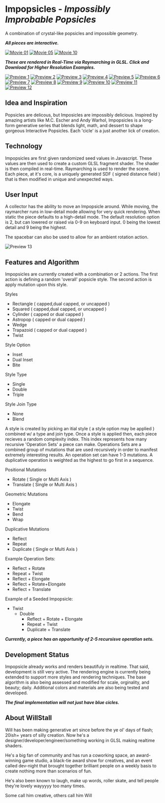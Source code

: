 # **Impopsicles** - *Impossibly Improbable Popsicles*
A combination of crystal-like popsicles and impossible geometry.

***All pieces are interactive.***

[![Movie 01](./videos/01.gif)](./videos/01.mp4)
[![Movie 05](./videos/05.gif)](./videos/05.mp4)
[![Movie 10](./videos/10.gif)](./videos/10.mp4)

***These are rendered in Real-Time via Raymarching in GLSL. Click and Download for Higher Resolution Examples.***

[![Preview 1](./thumbnails/01_thumb.png)](./full/01.png)
[![Preview 2](./thumbnails/02_thumb.png)](./full/02.png)
[![Preview 3](./thumbnails/03_thumb.png)](./full/03.png)
[![Preview 4](./thumbnails/04_thumb.png)](./full/04.png)
[![Preview 5](./thumbnails/05_thumb.png)](./full/05.png)
[![Preview 6](./thumbnails/06_thumb.png)](./full/06.png)
[![Preview 7](./thumbnails/07_thumb.png)](./full/07.png)
[![Preview 8](./thumbnails/08_thumb.png)](./full/08.png)
[![Preview 9](./thumbnails/09_thumb.png)](./full/09.png)
[![Preview 10](./thumbnails/10_thumb.png)](./full/10.png)
[![Preview 11](./thumbnails/11_thumb.png)](./full/11.png)
[![Preview 12](./thumbnails/12_thumb.png)](./full/12.png)

## Idea and Inspiration
Popsicles are delicous, but Imposicles are impossibly delicious. Inspired by amazing artists like M.C. Escher and Andy Warhol, Impopsicles is a long-form generative series that blends light, math, and dessert to shape gorgeous Interactive Popsicles. Each 'cicle' is a just another lick of creation.

## Technology
Impopsicles are first given randomized seed values in Javascript. These values are then used to create a custom GLSL fragment shader. The shader is then compiled in real-time. Raymarching is used to render the scene. Each piece, at it's core, is a uniquely generated SDF ( signed distance field ) that is then modified in unique and unexpected ways.

## User Input
A collector has the ability to move an Impopsicle around. While moving, the raymarcher runs in low-detail mode allowing for very quick rendering. When static the piece defaults to a high-detail mode. The default resolution option is 2, but can lowered or raised via 0-9 on keyboard input. 0 being the lowest detail and 9 being the highest.

The spacebar can also be used to allow for an ambient rotation action.

![Preview 13](./full/13.png)

## Features and Algorithm

Impopsicles are currently created with a combination or 2 actions. The first action is defining a random 'overall' popsicle style. The second action is apply mutation upon this style.

Styles
  - Rectangle ( capped,dual capped, or uncapped ) 
  - Squared ( capped,dual capped, or uncapped )
  - Cylinder ( capped or dual capped )
  - Astropop ( capped or dual capped )
  - Wedge 
  - Trapazoid ( capped or dual capped )
  - Twist

Style Option
  - Inset
  - Dual Inset
  - Bite
  
Style Type
  - Single
  - Double
  - Triple

Style Join Type
  - None
  - Blend

A style is created by picking an itial style ( a style option may be applied ) combined w/ a type and join type. Once a style is applied then, each piece recieves a random complexity index. This index represents how many recursive 'Operation Sets' a piece can make. Operations Sets are a combined group of mutations that are used recursively in order to manifest extremely interesting results. An operation set can have 1-3 mutations. A duplicative operation is weighted as the highest to go first in a sequence.

Positional Mutations
  - Rotate ( Single or Multi Axis )
  - Translate ( Single or Multi Axis )

Geometric Mutations
  - Elongate
  - Twist
  - Bend
  - Wrap

Duplicative Mutations
  - Reflect
  - Repeat
  - Duplicate ( Single or Multi Axis )

Example Operation Sets:
  - Reflect + Rotate
  - Repeat + Twist
  - Reflect + Elongate
  - Reflect + Rotate+Elongate
  - Reflect + Translate

Example of a Seeded Impopsicle:
  - Twist
    - Double
      - Reflect + Rotate + Elongate
      - Repeat + Twist
      - Duplicate + Translate

***Currently, a piece has an opportunity of 2-5 recursisve operation sets.***

## Development Status
Impopsicle already works and renders beautifuly in realtime. That said, development is still very active. The rendering engine is currently being extended to support more styles and rendering techniques. The base algorithm is also being assessed and modified for scale, orginality, and beauty; daily. Additional colors and materials are also being tested and developed.

***The final implementation will not just have blue cicles.***

## About WillStall
Will has been making generative art since before the ye ol' days of flash; 20ish+ years of silly creation. Now he's a designer/developer/engineer/something working in GLSL making realtime shaders.

He's a big fan of community and has run a coworking space, an award-winning game studio, a black-tie award show for creatives, and an event called dev-night that brought together brilliant people on a weekly basis to create nothing more than scenarios of fun.

He's also been known to laugh, make up words, roller skate, and tell people they're lovely wayyyyy too many times.

Some call him creative, others call him Will


